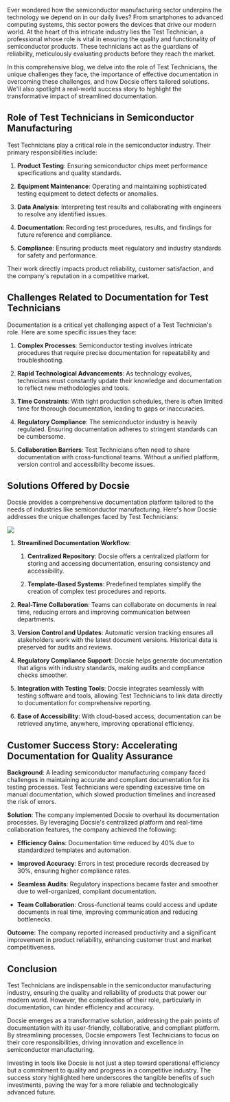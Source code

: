 Ever wondered how the semiconductor manufacturing sector underpins the technology we depend on in our daily lives? From smartphones to advanced computing systems, this sector powers the devices that drive our modern world. At the heart of this intricate industry lies the Test Technician, a professional whose role is vital in ensuring the quality and functionality of semiconductor products. These technicians act as the guardians of reliability, meticulously evaluating products before they reach the market.

In this comprehensive blog, we delve into the role of Test Technicians, the unique challenges they face, the importance of effective documentation in overcoming these challenges, and how Docsie offers tailored solutions. We'll also spotlight a real-world success story to highlight the transformative impact of streamlined documentation.

## Role of Test Technicians in Semiconductor Manufacturing

Test Technicians play a critical role in the semiconductor industry. Their primary responsibilities include:

1. **Product Testing**: Ensuring semiconductor chips meet performance specifications and quality standards.

2. **Equipment Maintenance**: Operating and maintaining sophisticated testing equipment to detect defects or anomalies.

3. **Data Analysis**: Interpreting test results and collaborating with engineers to resolve any identified issues.

4. **Documentation**: Recording test procedures, results, and findings for future reference and compliance.

5. **Compliance**: Ensuring products meet regulatory and industry standards for safety and performance.

Their work directly impacts product reliability, customer satisfaction, and the company's reputation in a competitive market.

## Challenges Related to Documentation for Test Technicians

Documentation is a critical yet challenging aspect of a Test Technician's role. Here are some specific issues they face:

1. **Complex Processes**: Semiconductor testing involves intricate procedures that require precise documentation for repeatability and troubleshooting.

2. **Rapid Technological Advancements**: As technology evolves, technicians must constantly update their knowledge and documentation to reflect new methodologies and tools.

3. **Time Constraints**: With tight production schedules, there is often limited time for thorough documentation, leading to gaps or inaccuracies.

4. **Regulatory Compliance**: The semiconductor industry is heavily regulated. Ensuring documentation adheres to stringent standards can be cumbersome.

5. **Collaboration Barriers**: Test Technicians often need to share documentation with cross-functional teams. Without a unified platform, version control and accessibility become issues.

## Solutions Offered by Docsie

Docsie provides a comprehensive documentation platform tailored to the needs of industries like semiconductor manufacturing. Here's how Docsie addresses the unique challenges faced by Test Technicians:

![](https://cdn.docsie.io/workspace_PxAvC1Uenuc7ad6H3/doc_wn84Jkoc6hIMTO2eE/file_N5ZWpCGECcJ8zME4v/image_bdf59a3b-558e-26c2-07e2-f0dfedbaf96e.jpg)

1. **Streamlined Documentation Workflow**:

   1. **Centralized Repository**: Docsie offers a centralized platform for storing and accessing documentation, ensuring consistency and accessibility.

   2. **Template-Based Systems**: Predefined templates simplify the creation of complex test procedures and reports.

2. **Real-Time Collaboration**:
Teams can collaborate on documents in real time, reducing errors and improving communication between departments.

3. **Version Control and Updates**:
Automatic version tracking ensures all stakeholders work with the latest document versions.
Historical data is preserved for audits and reviews.

4. **Regulatory Compliance Support**:
Docsie helps generate documentation that aligns with industry standards, making audits and compliance checks smoother.

5. **Integration with Testing Tools**:
Docsie integrates seamlessly with testing software and tools, allowing Test Technicians to link data directly to documentation for comprehensive reporting.

6. **Ease of Accessibility**:
With cloud-based access, documentation can be retrieved anytime, anywhere, improving operational efficiency.

## Customer Success Story: Accelerating Documentation for Quality Assurance

**Background**: A leading semiconductor manufacturing company faced challenges in maintaining accurate and compliant documentation for its testing processes. Test Technicians were spending excessive time on manual documentation, which slowed production timelines and increased the risk of errors.

**Solution**: The company implemented Docsie to overhaul its documentation processes. By leveraging Docsie's centralized platform and real-time collaboration features, the company achieved the following:

* **Efficiency Gains**: Documentation time reduced by 40% due to standardized templates and automation.

* **Improved Accuracy**: Errors in test procedure records decreased by 30%, ensuring higher compliance rates.

* **Seamless Audits**: Regulatory inspections became faster and smoother due to well-organized, compliant documentation.

* **Team Collaboration**: Cross-functional teams could access and update documents in real time, improving communication and reducing bottlenecks.

**Outcome**: The company reported increased productivity and a significant improvement in product reliability, enhancing customer trust and market competitiveness.

## Conclusion

Test Technicians are indispensable in the semiconductor manufacturing industry, ensuring the quality and reliability of products that power our modern world. However, the complexities of their role, particularly in documentation, can hinder efficiency and accuracy.

Docsie emerges as a transformative solution, addressing the pain points of documentation with its user-friendly, collaborative, and compliant platform. By streamlining processes, Docsie empowers Test Technicians to focus on their core responsibilities, driving innovation and excellence in semiconductor manufacturing.

Investing in tools like Docsie is not just a step toward operational efficiency but a commitment to quality and progress in a competitive industry. The success story highlighted here underscores the tangible benefits of such investments, paving the way for a more reliable and technologically advanced future.
